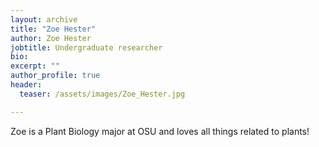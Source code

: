 ```yaml
---
layout: archive
title: "Zoe Hester"
author: Zoe Hester
jobtitle: Undergraduate researcher
bio:
excerpt: ""
author_profile: true
header:
  teaser: /assets/images/Zoe_Hester.jpg

---
```

Zoe is a Plant Biology major at OSU and loves all things related to plants!
